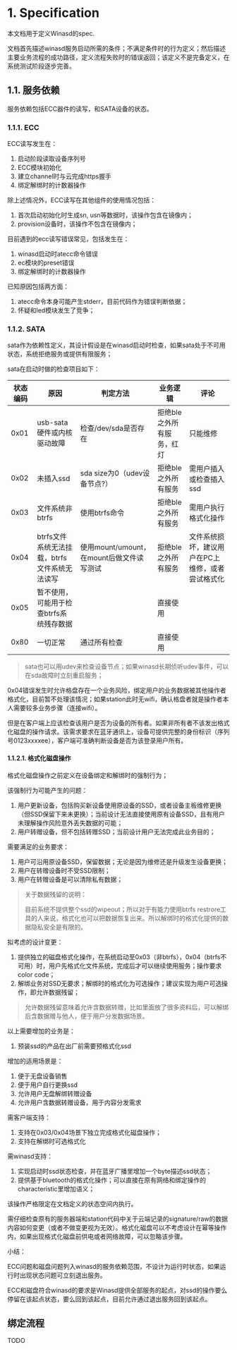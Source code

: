 # 1. Specification

本文档用于定义Winasd的spec.

文档首先描述winasd服务启动所需的条件；不满足条件时的行为定义；然后描述主要业务流程的成功路径，定义流程失败时的错误返回；该定义不是完备定义，在系统测试阶段逐步完善。

## 1.1. 服务依赖

服务依赖包括ECC器件的读写，和SATA设备的状态。

### 1.1.1. ECC

ECC读写发生在：

1. 启动阶段读取设备序列号
2. ECC模块初始化
3. 建立channel时与云完成https握手
4. 绑定解绑时的计数器操作

除上述情况外，ECC读写在其他组件的使用情况包括：

1. 首次启动初始化时生成sn, usn等数据时，该操作包含在镜像内；
2. provision设备时，该操作不包含在镜像内；

目前遇到的ecc读写错误常见，包括发生在：

1. winasd启动时atecc命令错误
2. ec模块的preset错误
3. 绑定解绑时的计数器操作

已知原因包括两方面：

1. atecc命令本身可能产生stderr，目前代码作为错误判断依据；
2. 怀疑和led模块发生了竞争；

### 1.1.2. SATA

sata作为依赖性定义，其设计假设是在winasd启动时检查，如果sata处于不可用状态，系统拒绝服务或提供有限服务；

sata在启动时做的检查项目如下：

状态编码|原因|判定方法|业务逻辑|评论
-|-|-|-|-
0x01|usb-sata硬件或内核驱动故障|检查/dev/sda是否存在|拒绝ble之外所有服务，红灯|只能维修
0x02|未插入ssd|sda size为0（udev设备节点?）|拒绝ble之外所有服务|需用户插入或检查插入ssd
0x03|文件系统非btrfs|使用btrfs命令|拒绝ble之外所有服务|需用户执行格式化操作
0x04|btrfs文件系统无法挂载，btrfs文件系统无法读写|使用mount/umount，在mount后做文件读写测试|拒绝ble之外所有服务|文件系统损坏，建议用户在PC上维修，或者尝试格式化
0x05|暂不使用，可能用于检查btrfs系统残存数据||直接使用
0x80|一切正常|通过所有检查|直接使用

> sata也可以用udev来检查设备节点；如果winasd长期侦听udev事件，可以在sda故障时立刻重启服务；

0x04错误发生时允许格盘存在一个业务风险，绑定用户的业务数据被其他操作者格式化，目前暂不处理该情况；如果station此时无wifi，确认格盘者就是操作者本人需要较多业务步骤（连接wifi）。

但是在客户端上应该检查该用户是否为设备的所有者。如果非所有者不该发出格式化磁盘的操作请求。该需求要求在蓝牙通讯上，设备可提供完整的身份标识（序列号0123xxxxee），客户端可准确判断设备是否为该登录用户所有。

#### 1.1.2.1. 格式化磁盘操作

格式化磁盘操作之前定义在设备绑定和解绑时的强制行为；

该强制行为可能产生的问题：
1. 用户更新设备，包括购买新设备使用原设备的SSD，或者设备主板维修更换（但SSD保留下来未更换）；当前设计无法直接使用原有设备SSD，且有用户未理解操作风险意外丢失数据的可能；
2. 用户转赠设备，但不包括转赠SSD；当前设计用户无法完成此业务目的；

需要满足的业务要求：
1. 用户可沿用原设备SSD，保留数据；无论是因为维修还是升级发生设备更换；
2. 用户在转赠设备时不受SSD限制；
3. 用户在转赠设备是可以清除私有数据；

> 关于数据残留的说明：
> 
> 目前系统不提供整个ssd的wipeout；所以对于有能力使用btrfs restrore工具的人来说，格式化也可以把数据恢复出来。所以解绑时的格式化提供的数据隐私安全是有限的。

拟考虑的设计变更：

1. 提供独立的磁盘格式化操作，在系统启动至0x03（非btrfs），0x04（btrfs不可用）时，用户先格式化文件系统，完成后才可以继续使用服务；操作要求color code；
2. 解绑业务对SSD无要求；解绑时的格式化为可选操作；建议实现为用户可选操作，即允许数据残留；

> 允许数据残留意味着允许含数据转赠，比如里面放了很多资料后，可以解绑后含数据赠与他人，便于用户分发数据场景。

以上需要增加的业务是：

1. 预装ssd的产品在出厂前需要预格式化ssd

增加的适用场景是：

1. 便于无盘设备销售
2. 便于用户自行更换ssd
3. 允许用户无盘解绑转赠设备
4. 允许用户含数据转赠设备，用于内容分发需求

需客户端支持：

1. 支持在0x03/0x04场景下独立完成格式化磁盘操作；
2. 支持在解绑时可选格式化

需winasd支持：

1. 实现启动时ssd状态检查，并在蓝牙广播里增加一个byte描述ssd状态；
2. 提供基于bluetooth的格式化操作；可以直接在原有网络和绑定操作的characteristic里增加语义；

该操作严格限定在文档定义的状态空间内执行。

需仔细检查原有的服务器端和station代码中关于云端记录的signature/raw的数据内容如何变更（或者不做变更视为无效）。格式化磁盘可以不考虑设计在幂等操作内，如果出现格式化磁盘前供电或者网络故障，可以忽略该步骤。

小结：

ECC问题和磁盘问题列入winasd的服务依赖范围，不设计为运行时状态，如果运行时出现状态问题可立刻退出服务。

ECC和磁盘符合winasd的要求是Winasd提供全部服务的起点，对ssd的操作要么停留在该起点状态，要么回到该起点，目前允许通过退出服务回到该起点。

## 绑定流程

TODO


